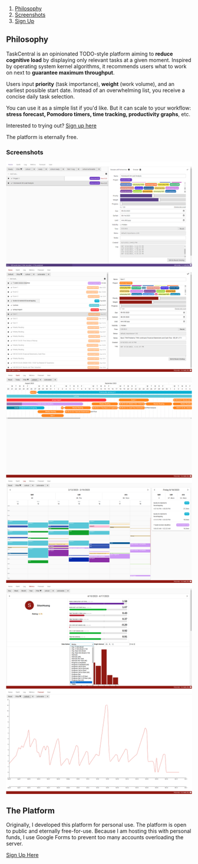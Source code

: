 1. [Philosophy](#philosophy)
2. [Screenshots](#screenshots)
4. [Sign Up](#the-platform)

## Philosophy

TaskCentral is an opinionated TODO-style platform aiming to **reduce cognitive load** by displaying only relevant tasks at a given moment. Inspired by operating system kernel algorithms, it recommends users what to work on next to **guarantee maximum throughput**.

Users input **priority** (task importance), **weight** (work volume), and an earliest possible start date. Instead of an overwhelming list, you receive a concise daily task selection.

You can use it as a simple list if you'd like. But it can scale to your workflow: **stress forecast, Pomodoro timers, time tracking, productivity graphs**, etc. 

Interested to trying out? [Sign up here](https://docs.google.com/forms/d/e/1FAIpQLSczc8NBAMxY-9PZbda7xmbfMyiSVn6H3UEaBHoq_7BEegP9kw/viewform?usp=sf_link)

The platform is eternally free.

### Screenshots
![Screenshot 0](imgs/0.png)
![Screenshot 1](imgs/1.png)
![Screenshot 2](imgs/2.png)
![Screenshot 3](imgs/3.png)
![Screenshot 4](imgs/4.png)
![Screenshot 5](imgs/5.png)

## The Platform
Originally, I developed this platform for personal use. The platform is open to public and eternally free-for-use. Because I am hosting this with personal funds, I use Google Forms to prevent too many accounts overloading the server. 

[Sign Up Here](https://docs.google.com/forms/d/e/1FAIpQLSczc8NBAMxY-9PZbda7xmbfMyiSVn6H3UEaBHoq_7BEegP9kw/viewform?usp=sf_link)
